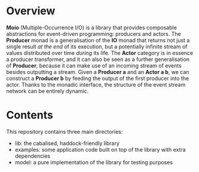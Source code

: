 Overview
========

**Moio** (Multiple-Occurrence I/O) is a library that provides
composable abstractions for event-driven programming: producers and
actors. The **Producer** monad is a generalisation of the **IO** monad
that returns not just a single result *at the end* of its execution,
but a potentially infinite stream of values distributed over time
*during* its life. The **Actor** category is in essence a producer
transformer, and it can also be seen as a further generalisation of
**Producer**, because it can make use of an incoming stream of events
besides outputting a stream. Given a **Producer a** and an **Actor a
b**, we can construct a **Producer b** by feeding the output of the
first producer into the actor. Thanks to the monadic interface, the
structure of the event stream network can be entirely dynamic.

Contents
========

This repository contains three main directories:

* lib: the cabalised, haddock-friendly library
* examples: some application code built on top of the library with
  extra dependencies
* model: a pure implementation of the library for testing purposes
